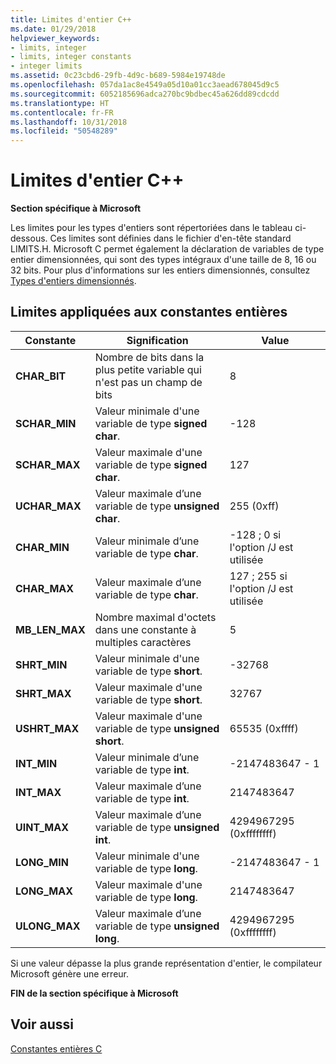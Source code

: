 ```yaml
---
title: Limites d'entier C++
ms.date: 01/29/2018
helpviewer_keywords:
- limits, integer
- limits, integer constants
- integer limits
ms.assetid: 0c23cbd6-29fb-4d9c-b689-5984e19748de
ms.openlocfilehash: 057da1ac8e4549a05d10a01cc3aead678045d9c5
ms.sourcegitcommit: 6052185696adca270bc9bdbec45a626dd89cdcdd
ms.translationtype: HT
ms.contentlocale: fr-FR
ms.lasthandoff: 10/31/2018
ms.locfileid: "50548289"
---
```

# <a name="c-integer-limits"></a>Limites d'entier C++

**Section spécifique à Microsoft**

Les limites pour les types d'entiers sont répertoriées dans le tableau ci-dessous. Ces limites sont définies dans le fichier d'en-tête standard LIMITS.H. Microsoft C permet également la déclaration de variables de type entier dimensionnées, qui sont des types intégraux d'une taille de 8, 16 ou 32 bits. Pour plus d'informations sur les entiers dimensionnés, consultez [Types d'entiers dimensionnés](../c-language/c-sized-integer-types.md).

## <a name="limits-on-integer-constants"></a>Limites appliquées aux constantes entières

|**Constante**|Signification|Value|
|------------------|-------------|-----------|
|**CHAR_BIT**|Nombre de bits dans la plus petite variable qui n'est pas un champ de bits|8|
|**SCHAR_MIN**|Valeur minimale d'une variable de type **signed char**.|-128|
|**SCHAR_MAX**|Valeur maximale d'une variable de type **signed char**.|127|
|**UCHAR_MAX**|Valeur maximale d’une variable de type **unsigned char**.|255 (0xff)|
|**CHAR_MIN**|Valeur minimale d’une variable de type **char**.|-128 ; 0 si l'option /J est utilisée|
|**CHAR_MAX**|Valeur maximale d’une variable de type **char**.|127 ; 255 si l'option /J est utilisée|
|**MB_LEN_MAX**|Nombre maximal d'octets dans une constante à multiples caractères|5|
|**SHRT_MIN**|Valeur minimale d'une variable de type **short**.|-32768|
|**SHRT_MAX**|Valeur maximale d'une variable de type **short**.|32767|
|**USHRT_MAX**|Valeur maximale d'une variable de type **unsigned short**.|65535 (0xffff)|
|**INT_MIN**|Valeur minimale d’une variable de type **int**.|-2147483647 - 1|
|**INT_MAX**|Valeur maximale d’une variable de type **int**.|2147483647|
|**UINT_MAX**|Valeur maximale d’une variable de type **unsigned int**.|4294967295 (0xffffffff)|
|**LONG_MIN**|Valeur minimale d'une variable de type **long**.|-2147483647 - 1|
|**LONG_MAX**|Valeur maximale d'une variable de type **long**.|2147483647|
|**ULONG_MAX**|Valeur maximale d’une variable de type **unsigned long**.|4294967295 (0xffffffff)|

Si une valeur dépasse la plus grande représentation d'entier, le compilateur Microsoft génère une erreur.

**FIN de la section spécifique à Microsoft**

## <a name="see-also"></a>Voir aussi

[Constantes entières C](../c-language/c-integer-constants.md)

